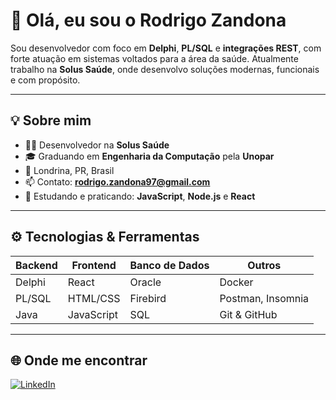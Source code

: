 # 👋 Olá, eu sou o Rodrigo Zandona

Sou desenvolvedor com foco em **Delphi**, **PL/SQL** e **integrações REST**, com forte atuação em sistemas voltados para a área da saúde. Atualmente trabalho na **Solus Saúde**, onde desenvolvo soluções modernas, funcionais e com propósito.

---

## 💡 Sobre mim

- 👨‍💻 Desenvolvedor na **Solus Saúde**
- 🎓 Graduando em **Engenharia da Computação** pela **Unopar**
- 📍 Londrina, PR, Brasil
- 📫 Contato: **rodrigo.zandona97@gmail.com**
- 💬 Estudando e praticando: **JavaScript**, **Node.js** e **React** 

---

## ⚙️ Tecnologias & Ferramentas

| Backend         | Frontend     | Banco de Dados | Outros            |
|----------------|--------------|----------------|-------------------|
| Delphi         | React        | Oracle         | Docker            |
| PL/SQL         | HTML/CSS     | Firebird       | Postman, Insomnia |
| Java           | JavaScript   | SQL            | Git & GitHub      |

---

## 🌐 Onde me encontrar

[![LinkedIn](https://img.shields.io/badge/-LinkedIn-0A66C2?style=for-the-badge&logo=linkedin&logoColor=white)](https://www.linkedin.com/in/rodrigo-zandona-3a723811a)

